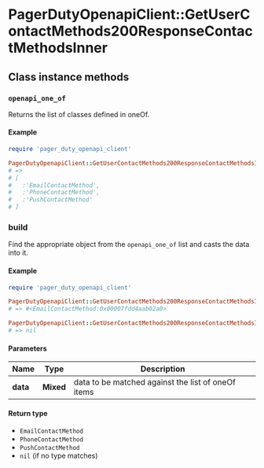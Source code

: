 # PagerDutyOpenapiClient::GetUserContactMethods200ResponseContactMethodsInner

## Class instance methods

### `openapi_one_of`

Returns the list of classes defined in oneOf.

#### Example

```ruby
require 'pager_duty_openapi_client'

PagerDutyOpenapiClient::GetUserContactMethods200ResponseContactMethodsInner.openapi_one_of
# =>
# [
#   :'EmailContactMethod',
#   :'PhoneContactMethod',
#   :'PushContactMethod'
# ]
```

### build

Find the appropriate object from the `openapi_one_of` list and casts the data into it.

#### Example

```ruby
require 'pager_duty_openapi_client'

PagerDutyOpenapiClient::GetUserContactMethods200ResponseContactMethodsInner.build(data)
# => #<EmailContactMethod:0x00007fdd4aab02a0>

PagerDutyOpenapiClient::GetUserContactMethods200ResponseContactMethodsInner.build(data_that_doesnt_match)
# => nil
```

#### Parameters

| Name | Type | Description |
| ---- | ---- | ----------- |
| **data** | **Mixed** | data to be matched against the list of oneOf items |

#### Return type

- `EmailContactMethod`
- `PhoneContactMethod`
- `PushContactMethod`
- `nil` (if no type matches)

